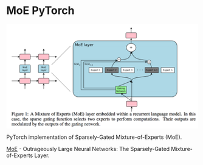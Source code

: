 # MoE PyTorch

<p align="center">
  <img src="MoE.png" alt="MoE" style="display:block; margin:auto; width:750px;" />
</p>

PyTorch implementation of Sparsely-Gated Mixture-of-Experts (MoE).

[MoE](https://arxiv.org/abs/1701.06538) - Outrageously Large Neural Networks: The Sparsely-Gated Mixture-of-Experts Layer.
